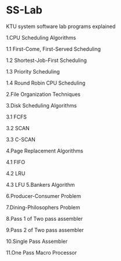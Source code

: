 # SS-Lab
KTU system software lab programs explained

1.CPU Scheduling Algorithms

 1.1 First-Come, First-Served Scheduling 

 1.2 Shortest-Job-First Scheduling

 1.3 Priority Scheduling

 1.4 Round Robin CPU Scheduling
 
2.File Organization Techniques

3.Disk Scheduling Algorithms 

 3.1 FCFS 

 3.2 SCAN

 3.3 C-SCAN 

4.Page Replacement Algorithms 

 4.1 FIFO

 4.2 LRU

 4.3 LFU
5.Bankers Algorithm 

6.Producer-Consumer Problem 

7.Dining-Philosophers Problem 

8.Pass 1 of Two pass assembler 

9.Pass 2 of Two pass assembler 

10.Single Pass Assembler

11.One Pass Macro Processor 
